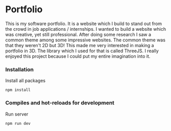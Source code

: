 # Portfolio
This is my software portfolio. It is a website which I build to stand out from the crowd in job applications / internships. I wanted to build a website which was creative, yet still professional. After doing some research I saw a common theme among some impressive websites. The common theme was that they weren't 2D but 3D! This made me very interested in making a portfolio in 3D. The library which I used for that is called ThreeJS. I really enjoyed this project because I could put my entire imagination into it.

### Installation
Install all packages
```
npm install
```

### Compiles and hot-reloads for development
Run server
```
npm run dev
```
